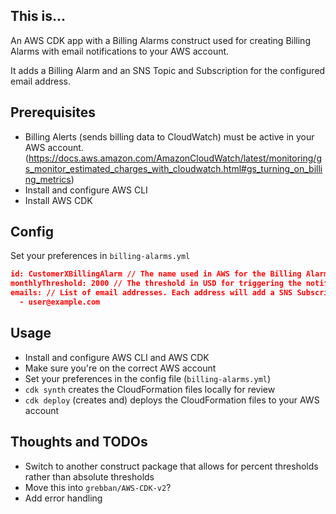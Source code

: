 ## This is...
An AWS CDK app with a Billing Alarms construct used for creating Billing Alarms with email notifications to your AWS account.

It adds a Billing Alarm and an SNS Topic and Subscription for the configured email address.

## Prerequisites

- Billing Alerts (sends billing data to CloudWatch) must be active in your AWS account. (https://docs.aws.amazon.com/AmazonCloudWatch/latest/monitoring/gs_monitor_estimated_charges_with_cloudwatch.html#gs_turning_on_billing_metrics)
- Install and configure AWS CLI
- Install AWS CDK

## Config
Set your preferences in `billing-alarms.yml`

```json
id: CustomerXBillingAlarm // The name used in AWS for the Billing Alarm
monthlyThreshold: 2000 // The threshold in USD for triggering the notifications
emails: // List of email addresses. Each address will add a SNS Subscription to the created SNS Topic.
  - user@example.com
```

## Usage
- Install and configure AWS CLI and AWS CDK
- Make sure you're on the correct AWS account
- Set your preferences in the config file (`billing-alarms.yml`)
- `cdk synth` creates the CloudFormation files locally for review
- `cdk deploy` (creates and) deploys the CloudFormation files to your AWS account

## Thoughts and TODOs
* Switch to another construct package that allows for percent thresholds rather than absolute thresholds
* Move this into `grebban/AWS-CDK-v2`?
* Add error handling